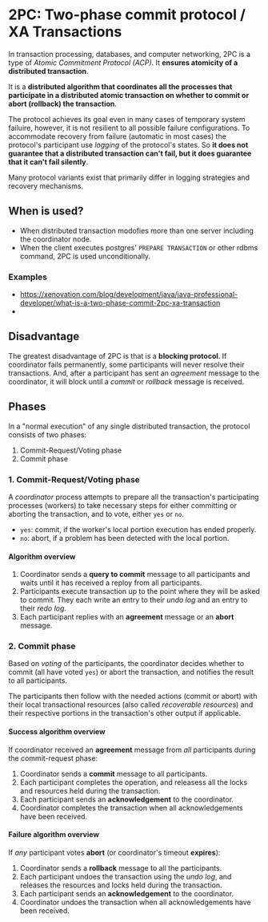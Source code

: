 # 2PC: Two-phase commit protocol / XA Transactions

In transaction processing, databases, and computer networking, 2PC is a type of _Atomic Commitment Protocol (ACP)_. It __ensures atomicity of a distributed transaction__.

It is a __distributed algorithm that coordinates all the processes that participate in a distributed atomic transaction on whether to commit or abort (rollback) the transaction__.

The protocol achieves its goal even in many cases of temporary system failuire, however, it is not resilient to all possible failure configurations. To accommodate recovery from failure (automatic in most cases) the protocol's participant use _logging_ of the protocol's states. So __it does not guarantee that a distributed transaction can't fail, but it does guarantee that it can't fail silently__.

Many protocol variants exist that primarily differ in logging strategies and recovery mechanisms.

## When is used?

* When distributed transaction modofies more than one server including the coordinator node.
* When the client executes postgres' `PREPARE TRANSACTION` or other rdbms command, 2PC is used unconditionally.

### Examples

* https://xenovation.com/blog/development/java/java-professional-developer/what-is-a-two-phase-commit-2pc-xa-transaction
* 

## Disadvantage

The greatest disadvantage of 2PC is that is a __blocking protocol__. If coordinator fails permanently, some participants will never resolve their transactions. And, after a participant has sent an _agreement_ message to the coordinator, it will block until a _commit_ or _rollback_ message is received.

## Phases

In a "normal execution" of any single distributed transaction, the protocol consists of two phases:

1. Commit-Request/Voting phase
2. Commit phase

### 1. Commit-Request/Voting phase

A _coordinator_ process attempts to prepare all the transaction's participating processes (workers) to take necessary steps for either committing or aborting the transaction, and to vote, either `yes` or `no`.

* `yes`: commit, if the worker's local portion execution has ended properly.
* `no`: abort, if a problem has been detected with the local portion.

#### Algorithm overview

1. Coordinator sends a __query to commit__ message to all participants and waits until it has received a reploy from all participants.
2. Participants execute transaction up to the point where they will be asked to commit. They each write an entry to their _undo log_ and an entry to their _redo log_.
3. Each participant replies with an __agreement__ message or an __abort__ message.

### 2. Commit phase

Based on _voting_ of the participants, the coordinator decides whether to commit (all have voted `yes`) or abort the transaction, and notifies the result to all participants.

The participants then follow with the needed actions (commit or abort) with their local transactional resources (also called _recoverable resources_) and their respective portions in the transaction's other output if applicable.

#### Success algorithm overview

If coordinator received an __agreement__ message from _all_ participants during the commit-request phase:

1. Coordinator sends a __commit__ message to all participants.
2. Each participant completes the operation, and releasess all the locks and resources held during the transaction.
3. Each participant sends an __acknowledgement__ to the coordinator.
4. Coordinator completes the transaction when all acknowledgements have been received.

#### Failure algorithm overview

If _any_ participant votes __abort__ (or coordinator's timeout __expires__):

1. Coordinator sends a __rollback__ message to all the participants.
2. Each participant undoes the transaction using the _undo log_, and releases the resources and locks held during the transaction.
3. Each participant sends an __acknowledgement__ to the coordinator.
4. Coordinator undoes the transaction when all acknowledgements have been received.


